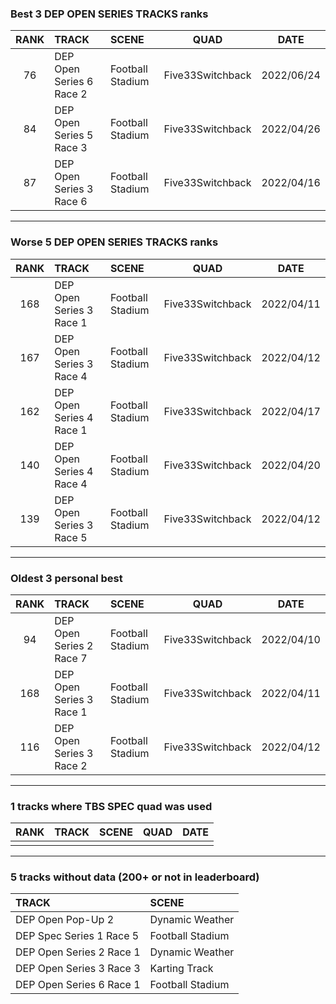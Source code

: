### Best 3 DEP OPEN SERIES TRACKS ranks
|RANK|TRACK|SCENE|QUAD|DATE|
|:---:|:---|:---|:---:|:---:|
|76|DEP Open Series 6 Race 2|Football Stadium|Five33Switchback|2022/06/24|
|84|DEP Open Series 5 Race 3|Football Stadium|Five33Switchback|2022/04/26|
|87|DEP Open Series 3 Race 6|Football Stadium|Five33Switchback|2022/04/16|
---
### Worse 5 DEP OPEN SERIES TRACKS ranks
|RANK|TRACK|SCENE|QUAD|DATE|
|:---:|:---|:---|:---:|:---:|
|168|DEP Open Series 3 Race 1|Football Stadium|Five33Switchback|2022/04/11|
|167|DEP Open Series 3 Race 4|Football Stadium|Five33Switchback|2022/04/12|
|162|DEP Open Series 4 Race 1|Football Stadium|Five33Switchback|2022/04/17|
|140|DEP Open Series 4 Race 4|Football Stadium|Five33Switchback|2022/04/20|
|139|DEP Open Series 3 Race 5|Football Stadium|Five33Switchback|2022/04/12|
---
### Oldest 3 personal best
|RANK|TRACK|SCENE|QUAD|DATE|
|:---:|:---|:---|:---:|:---:|
|94|DEP Open Series 2 Race 7|Football Stadium|Five33Switchback|2022/04/10|
|168|DEP Open Series 3 Race 1|Football Stadium|Five33Switchback|2022/04/11|
|116|DEP Open Series 3 Race 2|Football Stadium|Five33Switchback|2022/04/12|
---
### 1 tracks where TBS SPEC quad was used
|RANK|TRACK|SCENE|QUAD|DATE|
|:---:|:---|:---|:---:|:---:|
||||||
---
### 5 tracks without data (200+ or not in leaderboard)
|TRACK|SCENE|
|:---|:---|
|DEP Open Pop-Up 2|Dynamic Weather|
|DEP Spec Series 1 Race 5|Football Stadium|
|DEP Open Series 2 Race 1|Dynamic Weather|
|DEP Open Series 3 Race 3|Karting Track|
|DEP Open Series 6 Race 1|Football Stadium|
